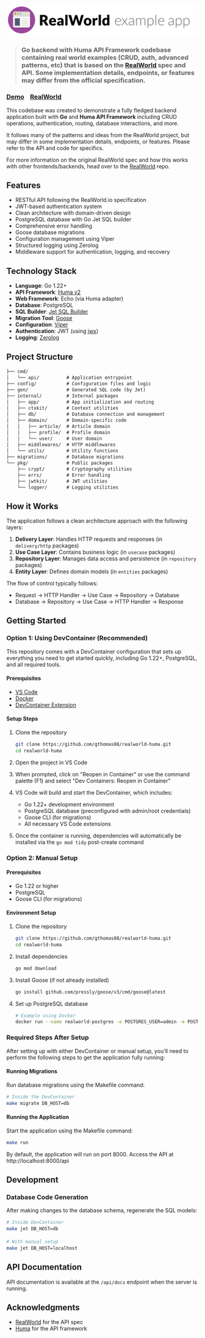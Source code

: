 

# ![RealWorld Example App](logo.png)

> ### Go backend with Huma API Framework codebase containing real world examples (CRUD, auth, advanced patterns, etc) that is **based on** the [RealWorld](https://github.com/gothinkster/realworld) spec and API. Some implementation details, endpoints, or features may differ from the official specification.

### [Demo](https://demo.realworld.io/)&nbsp;&nbsp;&nbsp;&nbsp;[RealWorld](https://github.com/gothinkster/realworld)

This codebase was created to demonstrate a fully fledged backend application built with **Go** and **Huma API Framework** including CRUD operations, authentication, routing, database interactions, and more.

It follows many of the patterns and ideas from the RealWorld project, but may differ in some implementation details, endpoints, or features. Please refer to the API and code for specifics.

For more information on the original RealWorld spec and how this works with other frontends/backends, head over to the [RealWorld](https://github.com/gothinkster/realworld) repo.

## Features

- RESTful API following the RealWorld.io specification
- JWT-based authentication system
- Clean architecture with domain-driven design
- PostgreSQL database with Go Jet SQL builder
- Comprehensive error handling
- Goose database migrations
- Configuration management using Viper
- Structured logging using Zerolog
- Middleware support for authentication, logging, and recovery

## Technology Stack

- **Language**: Go 1.22+
- **API Framework**: [Huma v2](https://github.com/danielgtaylor/huma)
- **Web Framework**: Echo (via Huma adapter)
- **Database**: PostgreSQL
- **SQL Builder**: [Jet SQL Builder](https://github.com/go-jet/jet)
- **Migration Tool**: [Goose](https://github.com/pressly/goose)
- **Configuration**: [Viper](https://github.com/spf13/viper)
- **Authentication**: JWT (using [jwx](https://github.com/lestrrat-go/jwx))
- **Logging**: [Zerolog](https://github.com/rs/zerolog)

## Project Structure

```
├── cmd/
│   └── api/          # Application entrypoint
├── config/           # Configuration files and logic
├── gen/              # Generated SQL code (by Jet)
├── internal/         # Internal packages
│   ├── app/          # App initialization and routing
│   ├── ctxkit/       # Context utilities
│   ├── db/           # Database connection and management
│   ├── domain/       # Domain-specific code
│   │   ├── article/  # Article domain
│   │   ├── profile/  # Profile domain
│   │   └── user/     # User domain
│   ├── middlewares/  # HTTP middlewares
│   └── utils/        # Utility functions
├── migrations/       # Database migrations
└── pkg/              # Public packages
    ├── crypt/        # Cryptography utilities
    ├── errs/         # Error handling
    ├── jwtkit/       # JWT utilities
    └── logger/       # Logging utilities
```

## How it Works

The application follows a clean architecture approach with the following layers:

1. **Delivery Layer**: Handles HTTP requests and responses (in `delivery/http` packages)
2. **Use Case Layer**: Contains business logic (in `usecase` packages)
3. **Repository Layer**: Manages data access and persistence (in `repository` packages)
4. **Entity Layer**: Defines domain models (in `entities` packages)

The flow of control typically follows:
- Request → HTTP Handler → Use Case → Repository → Database
- Database → Repository → Use Case → HTTP Handler → Response

## Getting Started

### Option 1: Using DevContainer (Recommended)

This repository comes with a DevContainer configuration that sets up everything you need to get started quickly, including Go 1.22+, PostgreSQL, and all required tools.

#### Prerequisites

- [VS Code](https://code.visualstudio.com/)
- [Docker](https://www.docker.com/products/docker-desktop/)
- [DevContainer Extension](https://marketplace.visualstudio.com/items?itemName=ms-vscode-remote.remote-containers)

#### Setup Steps

1. Clone the repository
   ```bash
   git clone https://github.com/gthomas08/realworld-huma.git
   cd realworld-huma
   ```

2. Open the project in VS Code

3. When prompted, click on "Reopen in Container" or use the command palette (F1) and select "Dev Containers: Reopen in Container"

4. VS Code will build and start the DevContainer, which includes:
   - Go 1.22+ development environment
   - PostgreSQL database (preconfigured with admin/root credentials)
   - Goose CLI (for migrations)
   - All necessary VS Code extensions

5. Once the container is running, dependencies will automatically be installed via the `go mod tidy` post-create command

### Option 2: Manual Setup

#### Prerequisites

- Go 1.22 or higher
- PostgreSQL
- Goose CLI (for migrations)

#### Environment Setup

1. Clone the repository
   ```bash
   git clone https://github.com/gthomas08/realworld-huma.git
   cd realworld-huma
   ```

2. Install dependencies
   ```bash
   go mod download
   ```

3. Install Goose (if not already installed)
   ```bash
   go install github.com/pressly/goose/v3/cmd/goose@latest
   ```

4. Set up PostgreSQL database
   ```bash
   # Example using Docker
   docker run --name realworld-postgres -e POSTGRES_USER=admin -e POSTGRES_PASSWORD=root -e POSTGRES_DB=postgres -p 5432:5432 -d postgres
   ```

### Required Steps After Setup

After setting up with either DevContainer or manual setup, you'll need to perform the following steps to get the application fully running:

#### Running Migrations

Run database migrations using the Makefile command:

```bash
# Inside the DevContainer
make migrate DB_HOST=db
```

#### Running the Application

Start the application using the Makefile command:

```bash
make run
```

By default, the application will run on port 8000. Access the API at http://localhost:8000/api

## Development

### Database Code Generation

After making changes to the database schema, regenerate the SQL models:

```bash
# Inside DevContainer
make jet DB_HOST=db

# With manual setup
make jet DB_HOST=localhost
```

## API Documentation

API documentation is available at the `/api/docs` endpoint when the server is running.

## Acknowledgments

- [RealWorld](https://github.com/gothinkster/realworld) for the API spec
- [Huma](https://github.com/danielgtaylor/huma) for the API framework
